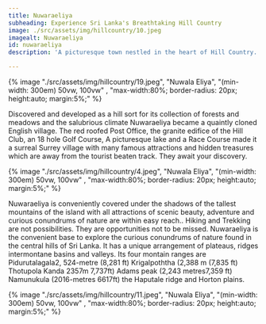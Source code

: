 ```yaml
---
title: Nuwaraeliya
subheading: Experience Sri Lanka's Breathtaking Hill Country
image: ./src/assets/img/hillcountry/10.jpeg
imagealt: Nuwaraeliya
id: nuwaraeliya
description: 'A picturesque town nestled in the heart of Hill Country. Located at an altitude of 1,868 meters above sea level, Nuwaraeliya is known for its cool climate, stunning waterfalls, and tea plantations'

---
```


{% image "./src/assets/img/hillcountry/19.jpeg", "Nuwala Eliya", "(min-width: 300em) 50vw, 100vw" , "max-width:80%; border-radius: 20px; height:auto; margin:5%;" %}



Discovered and developed as a hill sort for its collection of forests and meadows and the salubrious climate Nuwaraeliya became a quaintly cloned English village. The red roofed Post Office, the granite edifice of the Hill Club, an 18 hole Golf Course, A picturesque lake and a Race Course made it a surreal Surrey village with many famous attractions and hidden treasures which are away from the tourist beaten track. They await your discovery.

{% image "./src/assets/img/hillcountry/4.jpeg", "Nuwala Eliya", "(min-width: 300em) 50vw, 100vw" , "max-width:80%; border-radius: 20px; height:auto; margin:5%;" %}

Nuwaraeliya is conveniently covered under the shadows of the tallest mountains of the island with all attractions of scenic beauty, adventure and curious conundrums of nature are within easy reach.. Hiking and Trekking are not possibilities. They are opportunities not to be missed.  Nuwaraeliya is the convenient base to explore the curious conundrums of nature found in the central hills of Sri Lanka. It has a unique arrangement of plateaus, ridges intermontane basins and valleys. Its four montain ranges are Pidurutalagala2, 524-metre (8,281 ft) Krigalpoththa (2,388 m (7,835 ft) Thotupola Kanda 2357m 7,737ft) Adams peak (2,243 metres7,359 ft) Namunukula (2016-metres 6617ft) the Haputale ridge and Horton plains.

{% image "./src/assets/img/hillcountry/11.jpeg", "Nuwala Eliya", "(min-width: 300em) 50vw, 100vw" , "max-width:80%; border-radius: 20px; height:auto; margin:5%;" %}
